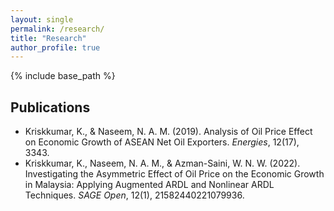 ```yaml
---
layout: single
permalink: /research/
title: "Research"
author_profile: true
---
```


{% include base_path %}



## Publications

- Kriskkumar, K., & Naseem, N. A. M. (2019). Analysis of Oil Price Effect on Economic Growth of ASEAN Net Oil Exporters. *Energies*, 12(17), 3343.
- Kriskkumar, K., Naseem, N. A. M., & Azman-Saini, W. N. W. (2022). Investigating the Asymmetric Effect of Oil Price on the Economic Growth in Malaysia: Applying Augmented ARDL and Nonlinear ARDL Techniques. *SAGE Open*, 12(1), 21582440221079936.


